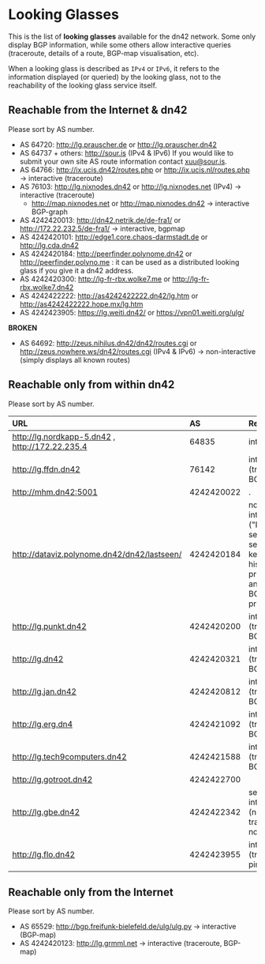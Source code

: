 # Looking Glasses

This is the list of **looking glasses** available for the dn42 network.  Some only display BGP information, while some others allow interactive queries (traceroute, details of a route, BGP-map visualisation, etc).

When a looking glass is described as `IPv4` or `IPv6`, it refers to the information displayed (or queried) by the looking glass, not to the reachability of the looking glass service itself.

## Reachable from the Internet & dn42

Please sort by AS number.

* AS 64720: http://lg.prauscher.de or http://lg.prauscher.dn42
* AS 64737 + others: http://sour.is (IPv4 & IPv6) If you would like to submit your own site AS route information contact xuu@sour.is. 
* AS 64766: http://ix.ucis.dn42/routes.php or http://ix.ucis.nl/routes.php → interactive (traceroute)
* AS 76103: http://lg.nixnodes.dn42 or http://lg.nixnodes.net (IPv4) → interactive (traceroute)
  * http://map.nixnodes.net or http://map.nixnodes.dn42 →  interactive BGP-graph
* AS 4242420013: http://dn42.netrik.de/de-fra1/ or http://172.22.232.5/de-fra1/ → interactive, bgpmap
* AS 4242420101: http://edge1.core.chaos-darmstadt.de or http://lg.cda.dn42
* AS 4242420184: http://peerfinder.polynome.dn42 or http://peerfinder.polyno.me : it can be used as a distributed looking glass if you give it a dn42 address.
* AS 4242420300: http://lg-fr-rbx.wolke7.me or http://lg-fr-rbx.wolke7.dn42
* AS 4242422222: http://as4242422222.dn42/lg.htm or http://as4242422222.hope.mx/lg.htm
* AS 4242423905: https://lg.weiti.dn42/ or https://vpn01.weiti.org/ulg/

**BROKEN**
* AS 64692: http://zeus.nihilus.dn42/dn42/routes.cgi or http://zeus.nowhere.ws/dn42/routes.cgi (IPv4 & IPv6) → non-interactive (simply displays all known routes) 

## Reachable only from within dn42

Please sort by AS number.

| URL                                    | AS                   | Remarks                    | State     |
|:------------------------------------------------- |:---------------------- |:-------------------------- |:------|
| http://lg.nordkapp-5.dn42 , http://172.22.235.4                       | 64835               |            interactive                | DOWN |
| http://lg.ffdn.dn42                        | 76142 |    interactive (traceroute, BGP-map) | DOWN |
| http://mhm.dn42:5001                             | 4242420022  | .  | UP |
| http://dataviz.polynome.dn42/dn42/lastseen/                            | 4242420184  | non-interactive ("BGP last seen" service: keeps an history of previously announced BGP prefixes)  | DOWN |
|  http://lg.punkt.dn42                          |  4242420200 | interactive (traceroute, BGP-map)  | DOWN |
|  http://lg.dn42                         |  4242420321 | interactive (traceroute, BGP-map) | UP |
|  http://lg.jan.dn42                          | 4242420812  | interactive (traceroute, BGP-map)  | UP |
|  http://lg.erg.dn4                          | 4242421092  | interactive (traceroute, BGP-map)  | DOWN |
|  http://lg.tech9computers.dn42                          | 4242421588  | interactive (traceroute, BGP-map)  | UP |
|  http://lg.gotroot.dn42                          | 4242422700  |  | UP |
|  http://lg.gbe.dn42                           | 4242422342  |  semi-interactive (no traceroute, no ping) | UP |
|  http://lg.flo.dn42                          | 4242423955  |   interactive (traceroute, ping) | DOWN |

## Reachable only from the Internet

Please sort by AS number.

* AS 65529: http://bgp.freifunk-bielefeld.de/ulg/ulg.py → interactive (BGP-map)
* AS 4242420123: http://lg.grmml.net → interactive (traceroute, BGP-map)